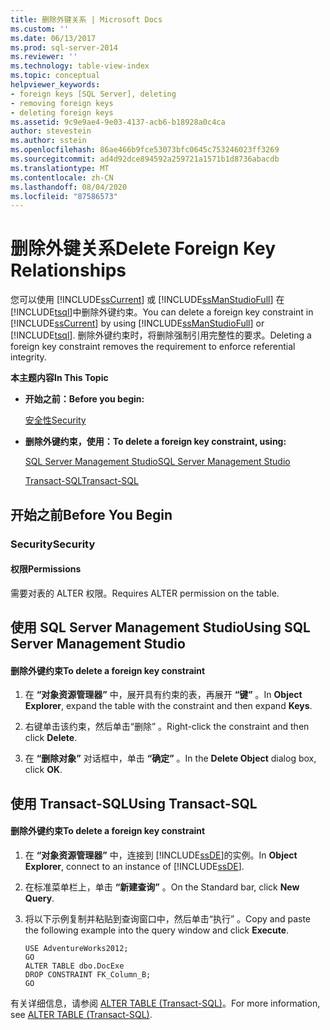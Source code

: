 ```yaml
---
title: 删除外键关系 | Microsoft Docs
ms.custom: ''
ms.date: 06/13/2017
ms.prod: sql-server-2014
ms.reviewer: ''
ms.technology: table-view-index
ms.topic: conceptual
helpviewer_keywords:
- foreign keys [SQL Server], deleting
- removing foreign keys
- deleting foreign keys
ms.assetid: 9c9e9ae4-9e03-4137-acb6-b18928a0c4ca
author: stevestein
ms.author: sstein
ms.openlocfilehash: 86ae466b9fce53073bfc0645c753246023ff3269
ms.sourcegitcommit: ad4d92dce894592a259721a1571b1d8736abacdb
ms.translationtype: MT
ms.contentlocale: zh-CN
ms.lasthandoff: 08/04/2020
ms.locfileid: "87586573"
---
```

# <a name="delete-foreign-key-relationships"></a><span data-ttu-id="53b22-102">删除外键关系</span><span class="sxs-lookup"><span data-stu-id="53b22-102">Delete Foreign Key Relationships</span></span>
  <span data-ttu-id="53b22-103">您可以使用 [!INCLUDE[ssCurrent](../../includes/sscurrent-md.md)] 或 [!INCLUDE[ssManStudioFull](../../includes/ssmanstudiofull-md.md)] 在 [!INCLUDE[tsql](../../includes/tsql-md.md)]中删除外键约束。</span><span class="sxs-lookup"><span data-stu-id="53b22-103">You can delete a foreign key constraint in [!INCLUDE[ssCurrent](../../includes/sscurrent-md.md)] by using [!INCLUDE[ssManStudioFull](../../includes/ssmanstudiofull-md.md)] or [!INCLUDE[tsql](../../includes/tsql-md.md)].</span></span> <span data-ttu-id="53b22-104">删除外键约束时，将删除强制引用完整性的要求。</span><span class="sxs-lookup"><span data-stu-id="53b22-104">Deleting a foreign key constraint removes the requirement to enforce referential integrity.</span></span>  
  
 <span data-ttu-id="53b22-105">**本主题内容**</span><span class="sxs-lookup"><span data-stu-id="53b22-105">**In This Topic**</span></span>  
  
-   <span data-ttu-id="53b22-106">**开始之前：**</span><span class="sxs-lookup"><span data-stu-id="53b22-106">**Before you begin:**</span></span>  
  
     [<span data-ttu-id="53b22-107">安全性</span><span class="sxs-lookup"><span data-stu-id="53b22-107">Security</span></span>](#Security)  
  
-   <span data-ttu-id="53b22-108">**删除外键约束，使用：**</span><span class="sxs-lookup"><span data-stu-id="53b22-108">**To delete a foreign key constraint, using:**</span></span>  
  
     [<span data-ttu-id="53b22-109">SQL Server Management Studio</span><span class="sxs-lookup"><span data-stu-id="53b22-109">SQL Server Management Studio</span></span>](#SSMSProcedure)  
  
     [<span data-ttu-id="53b22-110">Transact-SQL</span><span class="sxs-lookup"><span data-stu-id="53b22-110">Transact-SQL</span></span>](#TsqlProcedure)  
  
##  <a name="before-you-begin"></a><a name="BeforeYouBegin"></a> <span data-ttu-id="53b22-111">开始之前</span><span class="sxs-lookup"><span data-stu-id="53b22-111">Before You Begin</span></span>  
  
###  <a name="security"></a><a name="Security"></a> <span data-ttu-id="53b22-112">Security</span><span class="sxs-lookup"><span data-stu-id="53b22-112">Security</span></span>  
  
####  <a name="permissions"></a><a name="Permissions"></a> <span data-ttu-id="53b22-113">权限</span><span class="sxs-lookup"><span data-stu-id="53b22-113">Permissions</span></span>  
 <span data-ttu-id="53b22-114">需要对表的 ALTER 权限。</span><span class="sxs-lookup"><span data-stu-id="53b22-114">Requires ALTER permission on the table.</span></span>  
  
##  <a name="using-sql-server-management-studio"></a><a name="SSMSProcedure"></a> <span data-ttu-id="53b22-115">使用 SQL Server Management Studio</span><span class="sxs-lookup"><span data-stu-id="53b22-115">Using SQL Server Management Studio</span></span>  
  
#### <a name="to-delete-a-foreign-key-constraint"></a><span data-ttu-id="53b22-116">删除外键约束</span><span class="sxs-lookup"><span data-stu-id="53b22-116">To delete a foreign key constraint</span></span>  
  
1.  <span data-ttu-id="53b22-117">在 **“对象资源管理器”** 中，展开具有约束的表，再展开 **“键”** 。</span><span class="sxs-lookup"><span data-stu-id="53b22-117">In **Object Explorer**, expand the table with the constraint and then expand **Keys**.</span></span>  
  
2.  <span data-ttu-id="53b22-118">右键单击该约束，然后单击“删除”  。</span><span class="sxs-lookup"><span data-stu-id="53b22-118">Right-click the constraint and then click **Delete**.</span></span>  
  
3.  <span data-ttu-id="53b22-119">在 **“删除对象”** 对话框中，单击 **“确定”** 。</span><span class="sxs-lookup"><span data-stu-id="53b22-119">In the **Delete Object** dialog box, click **OK**.</span></span>  
  
##  <a name="using-transact-sql"></a><a name="TsqlProcedure"></a> <span data-ttu-id="53b22-120">使用 Transact-SQL</span><span class="sxs-lookup"><span data-stu-id="53b22-120">Using Transact-SQL</span></span>  
  
#### <a name="to-delete-a-foreign-key-constraint"></a><span data-ttu-id="53b22-121">删除外键约束</span><span class="sxs-lookup"><span data-stu-id="53b22-121">To delete a foreign key constraint</span></span>  
  
1.  <span data-ttu-id="53b22-122">在 **“对象资源管理器”** 中，连接到 [!INCLUDE[ssDE](../../includes/ssde-md.md)]的实例。</span><span class="sxs-lookup"><span data-stu-id="53b22-122">In **Object Explorer**, connect to an instance of [!INCLUDE[ssDE](../../includes/ssde-md.md)].</span></span>  
  
2.  <span data-ttu-id="53b22-123">在标准菜单栏上，单击 **“新建查询”** 。</span><span class="sxs-lookup"><span data-stu-id="53b22-123">On the Standard bar, click **New Query**.</span></span>  
  
3.  <span data-ttu-id="53b22-124">将以下示例复制并粘贴到查询窗口中，然后单击“执行”  。</span><span class="sxs-lookup"><span data-stu-id="53b22-124">Copy and paste the following example into the query window and click **Execute**.</span></span>  
  
    ```  
    USE AdventureWorks2012;  
    GO  
    ALTER TABLE dbo.DocExe   
    DROP CONSTRAINT FK_Column_B;   
    GO  
    ```  
  
 <span data-ttu-id="53b22-125">有关详细信息，请参阅 [ALTER TABLE (Transact-SQL)](/sql/t-sql/statements/alter-table-transact-sql)。</span><span class="sxs-lookup"><span data-stu-id="53b22-125">For more information, see [ALTER TABLE &#40;Transact-SQL&#41;](/sql/t-sql/statements/alter-table-transact-sql).</span></span>  
  
  
